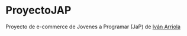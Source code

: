 # ProyectoJAP
Proyecto de e-commerce de Jovenes a Programar (JaP) de [Iván Arriola](https://github.com/ivan1arriola)


